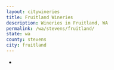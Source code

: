```yaml
---
layout: citywineries
title: Fruitland Wineries
description: Wineries in Fruitland, WA
permalink: /wa/stevens/fruitland/
state: wa
county: stevens
city: fruitland
---
```

-
